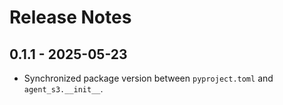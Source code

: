 <!--
File: RELEASE_NOTES.md
Description: High-level release notes for Agent-S3.
-->

# Release Notes

## 0.1.1 - 2025-05-23
- Synchronized package version between `pyproject.toml` and `agent_s3.__init__`.
